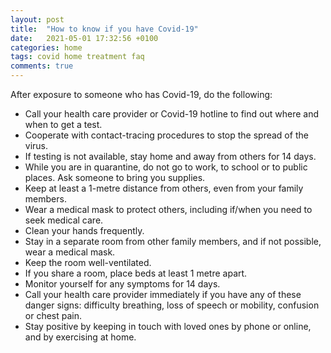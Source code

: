 ```yaml
---
layout: post
title:  "How to know if you have Covid-19"
date:   2021-05-01 17:32:56 +0100
categories: home 
tags: covid home treatment faq
comments: true
---
```


After exposure to someone who has Covid-19, do the following:

- Call your health care provider or Covid-19 hotline to find out where and when to get a test.
- Cooperate with contact-tracing procedures to stop the spread of the virus.
- If testing is not available, stay home and away from others for 14 days.
- While you are in quarantine, do not go to work, to school or to public places. Ask someone to bring you supplies.
- Keep at least a 1-metre distance from others, even from your family members.
- Wear a medical mask to protect others, including if/when you need to seek medical care.
- Clean your hands frequently.
- Stay in a separate room from other family members, and if not possible, wear a medical mask.
- Keep the room well-ventilated.
- If you share a room, place beds at least 1 metre apart.
- Monitor yourself for any symptoms for 14 days.
- Call your health care provider immediately if you have any of these danger signs: difficulty breathing, loss of speech or mobility, confusion or chest pain.
- Stay positive by keeping in touch with loved ones by phone or online, and by exercising at home.
